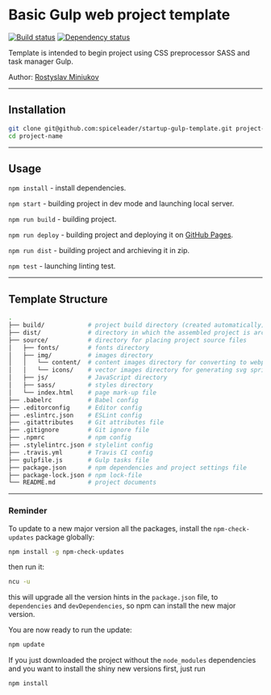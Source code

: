 # Basic Gulp web project template

[![Build status][travis-image]][travis-url] [![Dependency status][dependency-image]][dependency-url]

Template is intended to begin project using CSS preprocessor SASS and task manager Gulp.

Author: [Rostyslav Miniukov](https://github.com/spiceleader/)

---

## Installation

```bash
git clone git@github.com:spiceleader/startup-gulp-template.git project-name
cd project-name
```

---

## Usage

`npm install` - install dependencies.

`npm start` - building project in dev mode and launching local server.

`npm run build` - building project.

`npm run deploy` - building project and deploying it on [GitHub Pages](https://pages.github.com).

`npm run dist` - building project and archieving it in zip.

`npm test` - launching linting test.

---

## Template Structure

```bash
.
├── build/            # project build directory (created automatically)
├── dist/             # directory in which the assembled project is archived (created automatically)
├── source/           # directory for placing project source files
│   ├── fonts/        # fonts directory
│   ├── img/          # images directory
│   │   └── content/  # content images directory for converting to webp format
│   │   └── icons/    # vector images directory for generating svg sprite
│   ├── js/           # JavaScript directory
│   ├── sass/         # styles directory
│   └── index.html    # page mark-up file
├── .babelrc          # Babel config
├── .editorconfig     # Editor config
├── .eslintrc.json    # ESLint config
├── .gitattributes    # Git attributes file
├── .gitignore        # Git ignore file
├── .npmrc            # npm config
├── .stylelintrc.json # stylelint config
├── .travis.yml       # Travis CI config
├── gulpfile.js       # Gulp tasks file
├── package.json      # npm dependencies and project settings file
├── package-lock.json # npm lock-file
└── README.md         # project documents
```

---

### Reminder

To update to a new major version all the packages, install the `npm-check-updates` package globally:

```bash
npm install -g npm-check-updates
```

then run it:

```bash
ncu -u
```

this will upgrade all the version hints in the `package.json` file, to `dependencies` and `devDependencies`, so npm can install the new major version.

You are now ready to run the update:

```bash
npm update
```

If you just downloaded the project without the `node_modules` dependencies and you want to install the shiny new versions first, just run

```bash
npm install
```

[travis-image]: https://travis-ci.org/spiceleader/startup-gulp-template.svg?branch=master
[travis-url]: https://travis-ci.org/spiceleader/startup-gulp-template
[dependency-image]: https://david-dm.org/spiceleader/startup-gulp-template/dev-status.svg?style=flat-square
[dependency-url]: https://david-dm.org/spiceleader/startup-gulp-template?type=dev
